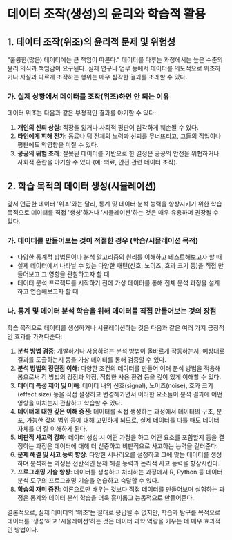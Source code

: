 # 데이터 조작(생성)의 윤리와 학습적 활용


## 1. 데이터 조작(위조)의 윤리적 문제 및 위험성

"훌륭한(많은) 데이터에는 큰 책임이 따른다." 데이터를 다루는 과정에서는 높은 수준의 윤리 의식과 책임감이 요구된다. 실제 연구나 업무 등에서 데이터를 의도적으로 위조하거나 사실과 다르게 조작하는 행위는 매우 심각한 결과를 초래할 수 있다.

### 가. 실제 상황에서 데이터를 조작(위조)하면 안 되는 이유

데이터 위조는 다음과 같은 부정적인 결과를 야기할 수 있다:

1.  **개인의 신뢰 상실**: 직장을 잃거나 사회적 평판이 심각하게 훼손될 수 있다.
2.  **타인에게 피해 전가**: 동료나 팀 전체의 노력과 신뢰를 무너뜨리고, 그들의 직업이나 평판에도 악영향을 미칠 수 있다.
3.  **공공의 위험 초래**: 잘못된 데이터를 기반으로 한 결정은 공공의 안전을 위협하거나 사회적 혼란을 야기할 수 있다 (예: 의료, 안전 관련 데이터 조작).

## 2. 학습 목적의 데이터 생성(시뮬레이션)

앞서 언급한 데이터 '위조'와는 달리, 통계 및 데이터 분석 능력을 향상시키기 위한 학습 목적으로 데이터를 직접 '생성'하거나 '시뮬레이션'하는 것은 매우 유용하며 권장될 수 있다.

### 가. 데이터를 만들어보는 것이 적절한 경우 (학습/시뮬레이션 목적)

* 다양한 통계적 방법론이나 분석 알고리즘의 원리를 이해하고 테스트해보고자 할 때
* 실제 데이터에서 나타날 수 있는 다양한 패턴(신호, 노이즈, 효과 크기 등)을 직접 만들어보고 그 영향을 관찰하고자 할 때
* 데이터 분석 프로젝트를 시작하기 전에 가상 데이터를 통해 전체 분석 과정을 설계하고 연습해보고자 할 때

### 나. 통계 및 데이터 분석 학습을 위해 데이터를 직접 만들어보는 것의 장점

학습 목적으로 데이터를 생성하거나 시뮬레이션하는 것은 다음과 같은 여러 가지 긍정적인 효과를 가져다준다:

1.  **분석 방법 검증**: 개발하거나 사용하려는 분석 방법이 올바르게 작동하는지, 예상대로 결과를 도출하는지 등을 가상 데이터를 통해 검증할 수 있다.
2.  **분석 방법의 장단점 이해**: 다양한 조건의 데이터를 만들어 여러 분석 방법을 적용해봄으로써 각 방법의 강점과 약점, 적합한 사용 환경 등을 깊이 있게 이해할 수 있다.
3.  **데이터 특성 제어 및 이해**: 데이터 내의 신호(signal), 노이즈(noise), 효과 크기(effect size) 등을 직접 설정하고 변경해가면서 이러한 요소들이 분석 결과에 어떤 영향을 미치는지 관찰하고 학습할 수 있다.
4.  **데이터에 대한 깊은 이해 증진**: 데이터를 직접 생성하는 과정에서 데이터의 구조, 분포, 가능한 값의 범위 등에 대해 고민하게 되므로, 실제 데이터를 다룰 때도 데이터 자체를 더 잘 이해하게 된다.
5.  **비판적 사고력 강화**: 데이터 생성 시 어떤 가정을 하고 어떤 요소를 포함할지 등을 결정하는 과정은 데이터에 대해 더 신중하고 비판적으로 사고하는 능력을 길러준다.
6.  **문제 해결 및 사고 능력 향상**: 다양한 시나리오를 설정하고 그에 맞는 데이터를 생성하며 분석하는 과정은 전반적인 문제 해결 능력과 논리적 사고 능력을 향상시킨다.
7.  **프로그래밍 기술 향상**: 데이터를 생성하고 처리하는 과정에서 R, Python 등 데이터 분석 도구의 프로그래밍 기술을 연습하고 숙달할 수 있다.
8.  **학습의 재미 증진**: 이론으로만 배우는 것보다 직접 데이터를 만들어보며 실험하는 과정은 통계와 데이터 분석 학습을 더욱 흥미롭고 능동적으로 만들어준다.

결론적으로, 실제 데이터의 '위조'는 절대로 용납될 수 없지만, 학습과 탐구를 목적으로 데이터를 '생성'하고 '시뮬레이션'하는 것은 데이터 과학 역량을 키우는 데 매우 효과적인 방법이다.